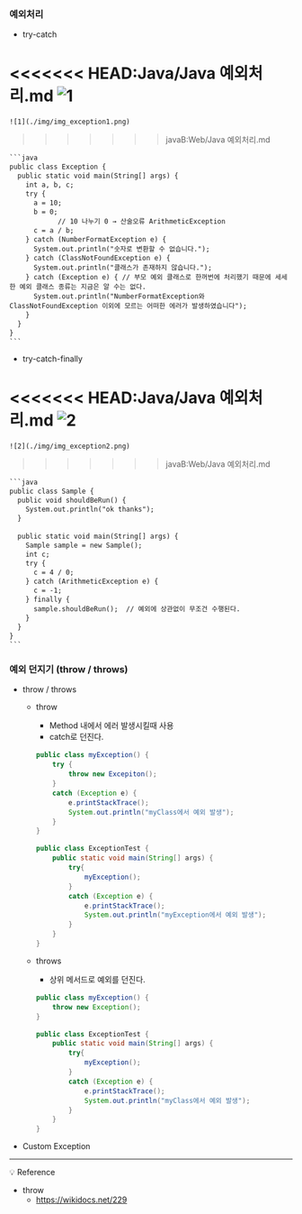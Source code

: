 ### 예외처리

- try-catch
    
<<<<<<< HEAD:Java/Java 예외처리.md
    ![1](https://github.com/DaSeul-Seo/DataEngineering_Study/assets/67898022/5537d54c-3a4a-4b12-b30e-6a44b8bf704e)
=======
    ![1](./img/img_exception1.png)
>>>>>>> javaB:Web/Java 예외처리.md

    ```java
    public class Exception {
      public static void main(String[] args) {
        int a, b, c;
        try {
          a = 10;
          b = 0;
    			// 10 나누기 0 → 산술오류 ArithmeticException
          c = a / b;
        } catch (NumberFormatException e) {
          System.out.println("숫자로 변환할 수 없습니다.");
        } catch (ClassNotFoundException e) {
          System.out.println("클래스가 존재하지 않습니다.");         
        } catch (Exception e) { // 부모 예외 클래스로 한꺼번에 처리했기 때문에 세세한 예외 클래스 종류는 지금은 알 수는 없다.
          System.out.println("NumberFormatException와 ClassNotFoundException 이외에 모르는 어떠한 에러가 발생하였습니다");
        }
      }
    }
    ```
    
- try-catch-finally
    
<<<<<<< HEAD:Java/Java 예외처리.md
    ![2](https://github.com/DaSeul-Seo/DataEngineering_Study/assets/67898022/02523cd5-4bf0-47aa-bda3-4be54627e907)
=======
    ![2](./img/img_exception2.png)
>>>>>>> javaB:Web/Java 예외처리.md

    ```java
    public class Sample {
      public void shouldBeRun() {
        System.out.println("ok thanks");
      }
    
      public static void main(String[] args) {
        Sample sample = new Sample();
        int c;
        try {
          c = 4 / 0;
        } catch (ArithmeticException e) {
          c = -1;
        } finally {
          sample.shouldBeRun();  // 예외에 상관없이 무조건 수행된다.
        }
      }
    }
    ```
    

### 예외 던지기 (throw / throws)

- throw / throws
    - throw
        - Method 내에서 에러 발생시킬때 사용
        - catch로 던진다.
        
        ```java
        public class myException() {
        	try {
        		throw new Excepiton();
        	}
        	catch (Exception e) {
        		e.printStackTrace();
        		System.out.println("myClass에서 예외 발생");
        	}
        }
        ```
        
        ```java
        public class ExceptionTest {
        	public static void main(String[] args) {
        		try{
        			myException();
        		}
        		catch (Exception e) {
        			e.printStackTrace();
        			System.out.println("myException에서 예외 발생");
        		}
        	}
        }
        ```
        
    - throws
        - 상위 메서드로 예외를 던진다.
        
        ```java
        public class myException() {
        	throw new Exception();
        }
        ```
        
        ```java
        public class ExceptionTest {
        	public static void main(String[] args) {
        		try{
        			myException();
        		}
        		catch (Exception e) {
        			e.printStackTrace();
        			System.out.println("myClass에서 예외 발생");
        		}
        	}
        }
        ```
        
- Custom Exception

---------------------------
<aside>
💡 Reference

</aside>

- throw
    - https://wikidocs.net/229
